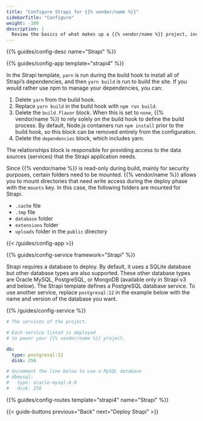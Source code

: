 ```yaml
---
title: "Configure Strapi for {{% vendor/name %}}"
sidebarTitle: "Configure"
weight: -100
description: |
  Review the basics of what makes up a {{% vendor/name %}} project, including its three principle configuration files and how to define them for Strapi.
---
```


{{% guides/config-desc name="Strapi" %}}

{{% guides/config-app template="strapi4" %}}

In the Strapi template, `yarn` is run during the build hook to install all of Strapi’s dependencies, and then `yarn build` is run to build the site.
If you would rather use npm to manage your dependencies, you can:

1. Delete `yarn` from the build hook.
2. Replace `yarn build` in the build hook with `npm run build`.
3. Delete the `build.flavor` block.
   When this is set to `none`, {{% vendor/name %}} to rely solely on the build hook to define the build process.
   By default, Node.js containers run `npm install` prior to the build hook,
   so this block can be removed entirely from the configuration.
4. Delete the `dependencies` block, which includes yarn.

The relationships block is responsible for providing access to the data sources (services) that the Strapi application needs.

Since {{% vendor/name %}} is read-only during build, mainly for security purposes, certain folders need to be mounted.
{{% vendor/name %}} allows you to mount directories that need write access during the deploy phase with the `mounts` key.
In this case, the following folders are mounted for Strapi.

- `.cache` file
- `.tmp` file
- `database` folder
- `extensions` folder
- `uploads` folder in the `public` directory

{{< /guides/config-app >}}

{{% guides/config-service framework="Strapi" %}}

Strapi requires a database to deploy.
By default, it uses a SQLite database but other database types are also supported.
These other database types are Oracle MySQL, PostgreSQL, or MongoDB (available only in Strapi v3 and below).
The Strapi template defines a PostgreSQL database service.
To use another service, replace `postgresql:12` in the example below with the name and version of the database you want.

{{% /guides/config-service %}}

```yaml {configFile="services"}
# The services of the project.

# Each service listed is deployed
# to power your {{% vendor/name %}} project.

db:
  type: postgresql:12
  disk: 256

# Uncomment the line below to use a MySQL database
# dbmysql:
#   type: oracle-mysql:8.0
#   disk: 256
```

{{% guides/config-routes template="strapi4" name="Strapi" %}}

{{< guide-buttons previous="Back" next="Deploy Strapi" >}}
